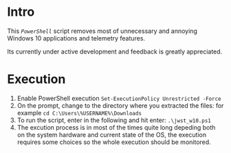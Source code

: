 # Intro

This _`PowerShell`_ script removes most of unnecessary and annoying Windows 10 applications and telemetry features.

Its currently under active development and feedback is greatly appreciated.

# Execution

1. Enable PowerShell execution `Set-ExecutionPolicy Unrestricted -Force`
2. On the prompt, change to the directory where you extracted the files: for example `cd C:\Users\%USERNAME%\Downloads`
3. To run the script, enter in the following and hit enter: `.\jwst_w10.ps1`
4. The excution process is in most of the times quite long depeding both on the system hardware and current state of the OS, the execution requires some choices so the whole execution should be monitored.